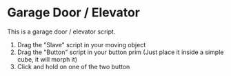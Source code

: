 Garage Door / Elevator
===

This is a garage door / elevator script.

1. Drag the "Slave" script in your moving object
2. Drag the "Button" script in your button prim (Just place it inside a simple cube, it will morph it)
3. Click and hold on one of the two button